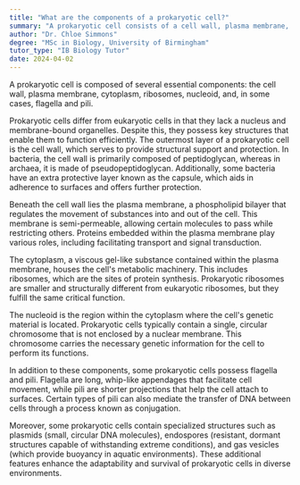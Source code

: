 ```yaml
---
title: "What are the components of a prokaryotic cell?"
summary: "A prokaryotic cell consists of a cell wall, plasma membrane, cytoplasm, ribosomes, nucleoid, and sometimes, flagella and pili."
author: "Dr. Chloe Simmons"
degree: "MSc in Biology, University of Birmingham"
tutor_type: "IB Biology Tutor"
date: 2024-04-02
---
```


A prokaryotic cell is composed of several essential components: the cell wall, plasma membrane, cytoplasm, ribosomes, nucleoid, and, in some cases, flagella and pili.

Prokaryotic cells differ from eukaryotic cells in that they lack a nucleus and membrane-bound organelles. Despite this, they possess key structures that enable them to function efficiently. The outermost layer of a prokaryotic cell is the cell wall, which serves to provide structural support and protection. In bacteria, the cell wall is primarily composed of peptidoglycan, whereas in archaea, it is made of pseudopeptidoglycan. Additionally, some bacteria have an extra protective layer known as the capsule, which aids in adherence to surfaces and offers further protection.

Beneath the cell wall lies the plasma membrane, a phospholipid bilayer that regulates the movement of substances into and out of the cell. This membrane is semi-permeable, allowing certain molecules to pass while restricting others. Proteins embedded within the plasma membrane play various roles, including facilitating transport and signal transduction.

The cytoplasm, a viscous gel-like substance contained within the plasma membrane, houses the cell's metabolic machinery. This includes ribosomes, which are the sites of protein synthesis. Prokaryotic ribosomes are smaller and structurally different from eukaryotic ribosomes, but they fulfill the same critical function.

The nucleoid is the region within the cytoplasm where the cell's genetic material is located. Prokaryotic cells typically contain a single, circular chromosome that is not enclosed by a nuclear membrane. This chromosome carries the necessary genetic information for the cell to perform its functions.

In addition to these components, some prokaryotic cells possess flagella and pili. Flagella are long, whip-like appendages that facilitate cell movement, while pili are shorter projections that help the cell attach to surfaces. Certain types of pili can also mediate the transfer of DNA between cells through a process known as conjugation.

Moreover, some prokaryotic cells contain specialized structures such as plasmids (small, circular DNA molecules), endospores (resistant, dormant structures capable of withstanding extreme conditions), and gas vesicles (which provide buoyancy in aquatic environments). These additional features enhance the adaptability and survival of prokaryotic cells in diverse environments.
    